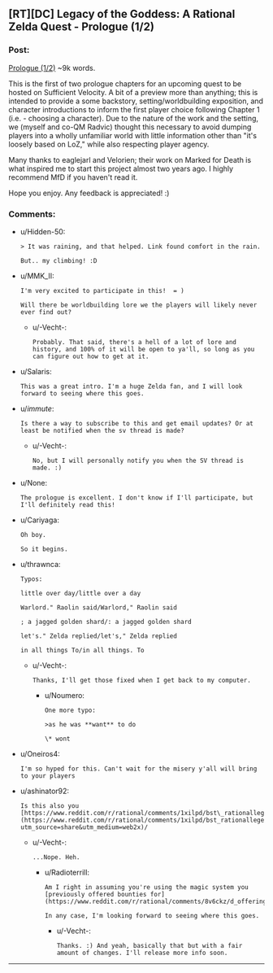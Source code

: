 ## [RT][DC] Legacy of the Goddess: A Rational Zelda Quest - Prologue (1/2)

### Post:

[Prologue (1/2)](https://chaossnek.com/Story) ~9k words.


This is the first of two prologue chapters for an upcoming quest to be hosted on Sufficient Velocity. A bit of a preview more than anything; this is intended to provide a some backstory, setting/worldbuilding exposition, and character introductions to inform the first player choice following Chapter 1 (i.e. - choosing a character). Due to the nature of the work and the setting, we (myself and co-QM Radvic) thought this necessary to avoid dumping players into a wholly unfamiliar world with little information other than "it's loosely based on LoZ," while also respecting player agency.


Many thanks to eaglejarl and Velorien; their work on Marked for Death is what inspired me to start this project almost two years ago. I highly recommend MfD if you haven't read it.

Hope you enjoy. Any feedback is appreciated! :)

### Comments:

- u/Hidden-50:
  ```
  > It was raining, and that helped. Link found comfort in the rain.

  But.. my climbing! :D
  ```

- u/MMK_II:
  ```
  I'm very excited to participate in this!  = )

  Will there be worldbuilding lore we the players will likely never ever find out?
  ```

  - u/-Vecht-:
    ```
    Probably. That said, there's a hell of a lot of lore and history, and 100% of it will be open to ya'll, so long as you can figure out how to get at it.
    ```

- u/Salaris:
  ```
  This was a great intro. I'm a huge Zelda fan, and I will look forward to seeing where this goes.
  ```

- u/_immute_:
  ```
  Is there a way to subscribe to this and get email updates? Or at least be notified when the sv thread is made?
  ```

  - u/-Vecht-:
    ```
    No, but I will personally notify you when the SV thread is made. :)
    ```

- u/None:
  ```
  The prologue is excellent. I don't know if I'll participate, but I'll definitely read this!
  ```

- u/Cariyaga:
  ```
  Oh boy.

  So it begins.
  ```

- u/thrawnca:
  ```
  Typos:

  little over day/little over a day

  Warlord." Raolin said/Warlord," Raolin said

  ; a jagged golden shard/: a jagged golden shard

  let's." Zelda replied/let's," Zelda replied

  in all things To/in all things. To
  ```

  - u/-Vecht-:
    ```
    Thanks, I'll get those fixed when I get back to my computer.
    ```

    - u/Noumero:
      ```
      One more typo:

      >as he was **want** to do

      \* wont
      ```

- u/Oneiros4:
  ```
  I'm so hyped for this. Can't wait for the misery y'all will bring to your players
  ```

- u/ashinator92:
  ```
  Is this also you   
  [https://www.reddit.com/r/rational/comments/1xilpd/bst\_rationallegendofzelda](https://www.reddit.com/r/rational/comments/1xilpd/bst_rationallegendofzelda/?utm_source=share&utm_medium=web2x)/
  ```

  - u/-Vecht-:
    ```
    ...Nope. Heh.
    ```

    - u/Radioterrill:
      ```
      Am I right in assuming you're using the magic system you [previously offered bounties for](https://www.reddit.com/r/rational/comments/8v6ckz/d_offering_bounties_for_breaking_my_magic_system/)?

      In any case, I'm looking forward to seeing where this goes.
      ```

      - u/-Vecht-:
        ```
        Thanks. :) And yeah, basically that but with a fair amount of changes. I'll release more info soon.
        ```

---

